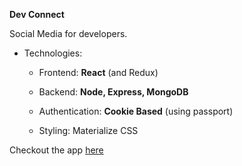**Dev Connect**

Social Media for developers.

* Technologies:

  * Frontend: **React** (and Redux)
  
  * Backend: **Node, Express, MongoDB**
  
  * Authentication: **Cookie Based** (using passport)
  
  * Styling: Materialize CSS
  
  
  
Checkout the app [here](https://connect-connect-connect.herokuapp.com/)
